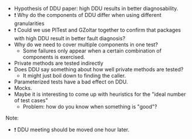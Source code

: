 * Hypothesis of DDU paper: high DDU results in better diagnosability.
* :exclamation: Why do the components of DDU differ when using different granularities
* :exclamation: Could we use PITest and GZoltar together to confirm that packages with high DDU result in better fault diagnosis?
* Why do we need to cover multiple components in one test?
    * Some failures only appear when a certain combination of components is exercised.
* Private methods are tested indirectly
* Does DDU say something about how well private methods are tested?
    * It might just boil down to finding the caller.
* Parameterized tests have a bad effect on DDU.
* Mocks.
* Maybe it is interesting to come up with heuristics for the "ideal number of test cases"
    * Problem: how do you know when something is "good"?

Note:
* :exclamation: DDU meeting should be moved one hour later.
